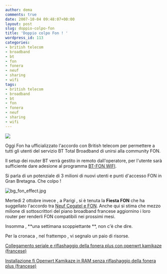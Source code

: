 ```yaml
---
author: dema
comments: true
date: 2007-10-04 09:48:07+00:00
layout: post
slug: doppio-colpo-fon
title: 'Doppio colpo Fon ! '
wordpress_id: 113
categories:
- british telecom
- broadband
- bt
- fon
- fonera
- neuf
- sharing
- wifi
tags:
- british telecom
- broadband
- bt
- fon
- fonera
- neuf
- sharing
- wifi
---
```


![](https://fon-en.custhelp.com/rnt/rnw/img/enduser/card_it.gif)

Oggi Fon ha ufficializzato l'accordo con British telecom per permettere a tutti gli utenti del servizio BT Total Broadband di unirsi alla community FON.

Il setup dei router BT verrà gestito in remoto dall'operatore, per l'utente sarà sufficiente dare adesione al programma [BT-FON WIFI](http://btfon.com/).

Si parla di un potenziale di 3 milioni di nuovi utenti e punti d'accesso FON in Gran Bretagna. Che colpo !

![bg_fon_effect.jpg](http://dema.tv/wp-content/uploads/2007/10/bg_fon_effect1.jpg)

Mertedì 2 ottobre invece , a Parigi  , si è tenuta la **Fiesta FON** che ha suggellato l'accordo tra [Neuf Cegatel e FON](http://neufblog.fon.com/). Anche qui si stima che mezzo milione di sottoscrittori del piano broadband francese aggiornino i loro router per renderli FON compatibili nei prossimi mesi.

Insomma , **una settimana scoppiettante **, non c'è che dire.

Per la cronaca , nel frattempo , vi segnalo un paio di risorse.

[Collegamento seriale e riflashaggio della fonera plus con openwrt kamikaze (francese)](http://www.lefinnois.net/wp/index.php/2007/09/24/fonera-fonera-plus-openwrt/)

[Installazione fi Openwrt Kamikaze in RAM senza riflashaggio della fonera plus (francese)](http://www.moliets-bastide.info/post/kamikaze-ram-fon2201)
